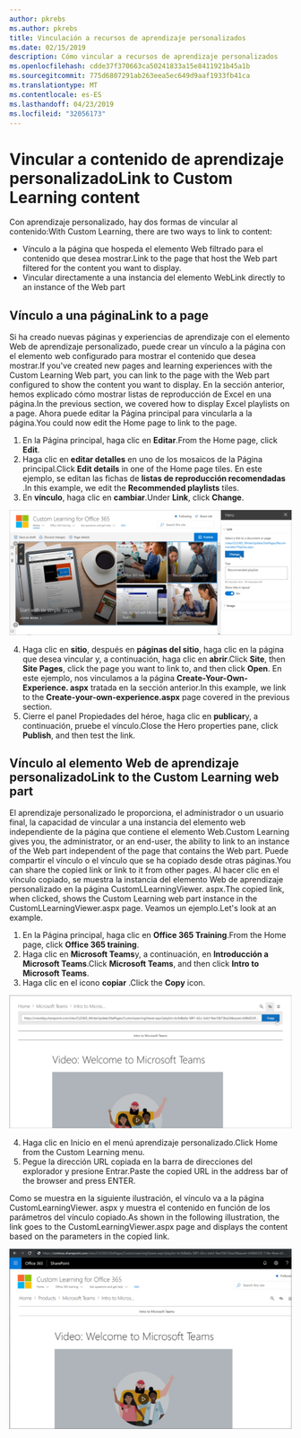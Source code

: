 ```yaml
---
author: pkrebs
ms.author: pkrebs
title: Vinculación a recursos de aprendizaje personalizados
ms.date: 02/15/2019
description: Cómo vincular a recursos de aprendizaje personalizados
ms.openlocfilehash: cdde37f370663ca50241833a15e8411921b45a1b
ms.sourcegitcommit: 775d6807291ab263eea5ec649d9aaf1933fb41ca
ms.translationtype: MT
ms.contentlocale: es-ES
ms.lasthandoff: 04/23/2019
ms.locfileid: "32056173"
---
```

# <a name="link-to-custom-learning-content"></a><span data-ttu-id="77f84-103">Vincular a contenido de aprendizaje personalizado</span><span class="sxs-lookup"><span data-stu-id="77f84-103">Link to Custom Learning content</span></span>

<span data-ttu-id="77f84-104">Con aprendizaje personalizado, hay dos formas de vincular al contenido:</span><span class="sxs-lookup"><span data-stu-id="77f84-104">With Custom Learning, there are two ways to link to content:</span></span>

- <span data-ttu-id="77f84-105">Vínculo a la página que hospeda el elemento Web filtrado para el contenido que desea mostrar.</span><span class="sxs-lookup"><span data-stu-id="77f84-105">Link to the page that host the Web part filtered for the content you want to display.</span></span> 
- <span data-ttu-id="77f84-106">Vincular directamente a una instancia del elemento Web</span><span class="sxs-lookup"><span data-stu-id="77f84-106">Link directly to an instance of the Web part</span></span>

## <a name="link-to-a-page"></a><span data-ttu-id="77f84-107">Vínculo a una página</span><span class="sxs-lookup"><span data-stu-id="77f84-107">Link to a page</span></span>

<span data-ttu-id="77f84-108">Si ha creado nuevas páginas y experiencias de aprendizaje con el elemento Web de aprendizaje personalizado, puede crear un vínculo a la página con el elemento web configurado para mostrar el contenido que desea mostrar.</span><span class="sxs-lookup"><span data-stu-id="77f84-108">If you've created new pages and learning experiences with the Custom Learning Web part, you can link to the page with the Web part configured to show the content you want to display.</span></span> <span data-ttu-id="77f84-109">En la sección anterior, hemos explicado cómo mostrar listas de reproducción de Excel en una página.</span><span class="sxs-lookup"><span data-stu-id="77f84-109">In the previous section, we covered how to display Excel playlists on a page.</span></span> <span data-ttu-id="77f84-110">Ahora puede editar la Página principal para vincularla a la página.</span><span class="sxs-lookup"><span data-stu-id="77f84-110">You could now edit the Home page to link to the page.</span></span> 

1. <span data-ttu-id="77f84-111">En la Página principal, haga clic en **Editar**.</span><span class="sxs-lookup"><span data-stu-id="77f84-111">From the Home page, click **Edit**.</span></span>
2. <span data-ttu-id="77f84-112">Haga clic en **editar detalles** en uno de los mosaicos de la Página principal.</span><span class="sxs-lookup"><span data-stu-id="77f84-112">Click **Edit details** in one of the Home page tiles.</span></span> <span data-ttu-id="77f84-113">En este ejemplo, se editan las fichas de **listas de reproducción recomendadas** .</span><span class="sxs-lookup"><span data-stu-id="77f84-113">In this example, we edit the **Recommended playlists** tiles.</span></span>
3. <span data-ttu-id="77f84-114">En **vínculo**, haga clic en **cambiar**.</span><span class="sxs-lookup"><span data-stu-id="77f84-114">Under **Link**, click **Change**.</span></span>

![CG-linktopage. png](media/cg-linktopage.png)

4. <span data-ttu-id="77f84-116">Haga clic en **sitio**, después en **páginas del sitio**, haga clic en la página que desea vincular y, a continuación, haga clic en **abrir**.</span><span class="sxs-lookup"><span data-stu-id="77f84-116">Click **Site**, then **Site Pages**, click the page you want to link to, and then click **Open**.</span></span> <span data-ttu-id="77f84-117">En este ejemplo, nos vinculamos a la página **Create-Your-Own-Experience. aspx** tratada en la sección anterior.</span><span class="sxs-lookup"><span data-stu-id="77f84-117">In this example, we link to the **Create-your-own-experience.aspx** page covered in the previous section.</span></span>
5. <span data-ttu-id="77f84-118">Cierre el panel Propiedades del héroe, haga clic en **publicar**y, a continuación, pruebe el vínculo.</span><span class="sxs-lookup"><span data-stu-id="77f84-118">Close the Hero properties pane, click **Publish**, and then test the link.</span></span> 

## <a name="link-to-the-custom-learning-web-part"></a><span data-ttu-id="77f84-119">Vínculo al elemento Web de aprendizaje personalizado</span><span class="sxs-lookup"><span data-stu-id="77f84-119">Link to the Custom Learning web part</span></span>
<span data-ttu-id="77f84-120">El aprendizaje personalizado le proporciona, el administrador o un usuario final, la capacidad de vincular a una instancia del elemento web independiente de la página que contiene el elemento Web.</span><span class="sxs-lookup"><span data-stu-id="77f84-120">Custom Learning gives you, the administrator, or an end-user, the ability to link to an instance of the Web part independent of the page that contains the Web part.</span></span> <span data-ttu-id="77f84-121">Puede compartir el vínculo o el vínculo que se ha copiado desde otras páginas.</span><span class="sxs-lookup"><span data-stu-id="77f84-121">You can share the copied link or link to it from other pages.</span></span> <span data-ttu-id="77f84-122">Al hacer clic en el vínculo copiado, se muestra la instancia del elemento Web de aprendizaje personalizado en la página CustomLLearningViewer. aspx.</span><span class="sxs-lookup"><span data-stu-id="77f84-122">The copied link, when clicked, shows the Custom Learning web part instance in the CustomLLearningViewer.aspx page.</span></span> <span data-ttu-id="77f84-123">Veamos un ejemplo.</span><span class="sxs-lookup"><span data-stu-id="77f84-123">Let's look at an example.</span></span> 

1. <span data-ttu-id="77f84-124">En la Página principal, haga clic en **Office 365 Training**.</span><span class="sxs-lookup"><span data-stu-id="77f84-124">From the Home page, click **Office 365 training**.</span></span>
2. <span data-ttu-id="77f84-125">Haga clic en **Microsoft Teams**y, a continuación, en **Introducción a Microsoft Teams**.</span><span class="sxs-lookup"><span data-stu-id="77f84-125">Click **Microsoft Teams**, and then click **Intro to Microsoft Teams**.</span></span>
3. <span data-ttu-id="77f84-126">Haga clic en el icono **copiar** .</span><span class="sxs-lookup"><span data-stu-id="77f84-126">Click the **Copy** icon.</span></span>

![CG-linktowebpart. png](media/cg-linktowebpart.png)

4. <span data-ttu-id="77f84-128">Haga clic en Inicio en el menú aprendizaje personalizado.</span><span class="sxs-lookup"><span data-stu-id="77f84-128">Click Home from the Custom Learning menu.</span></span>
5. <span data-ttu-id="77f84-129">Pegue la dirección URL copiada en la barra de direcciones del explorador y presione Entrar.</span><span class="sxs-lookup"><span data-stu-id="77f84-129">Paste the copied URL in the address bar of the browser and press ENTER.</span></span> 

<span data-ttu-id="77f84-130">Como se muestra en la siguiente ilustración, el vínculo va a la página CustomLearningViewer. aspx y muestra el contenido en función de los parámetros del vínculo copiado.</span><span class="sxs-lookup"><span data-stu-id="77f84-130">As shown in the following illustration, the link goes to the CustomLearningViewer.aspx page and displays the content based on the parameters in the copied link.</span></span> 

![CG-linktowebpartviewer. png](media/cg-linktowebpartviewer.png)

